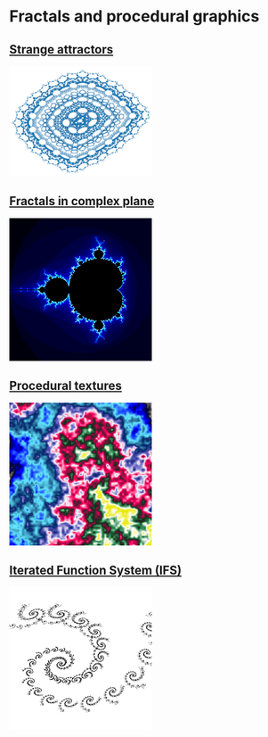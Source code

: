 # Fractals and procedural graphics

## [Strange attractors](attractors/index.md)

[![Strange attractor](attractors/2D/hopalong.png)](attractors/)



## [Fractals in complex plane](complex/index.md)

[![Fractal in complex plane](complex/mandelbrot_small.png)](complex/)



## [Procedural textures](textures/index.md)

[![Procedural texture](textures/patternE_perlin_noise2.png)](textures/)



## [Iterated Function System (IFS)](ifs/index.md)

[![IFS](IFS/spiral.png)](IFS/)
